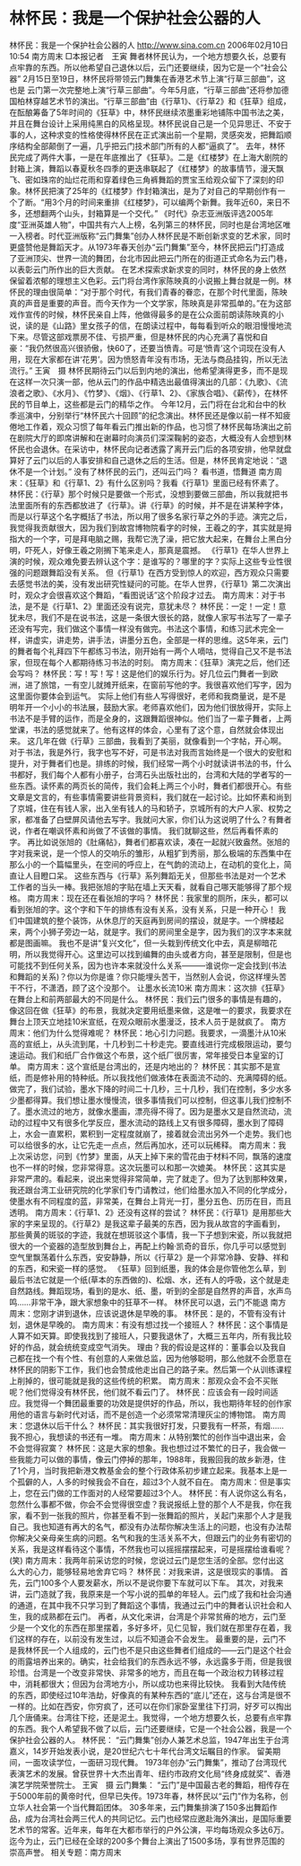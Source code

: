 # 林怀民：我是一个保护社会公器的人

林怀民：我是一个保护社会公器的人
http://www.sina.com.cn 2006年02月10日10:54 南方周末
□本报记者　王寅
舞者林怀民认为，一个地方想要久长，总要有点牢靠的东西。所以他希望自己退休以后，云门还要继续，因为它是一个“社会公器”
2月15日至19日，林怀民将带领云门舞集在香港艺术节上演“行草三部曲”，这也是
云门第一次完整地上演“行草三部曲”。今年5月底，“行草三部曲”还将参加德国柏林穿越艺术节的演出。“行草三部曲”由《行草1》、《行草2》和《狂草》组成，在酝酿筹备了5年时间的《狂草》中，林怀民继续浓墨重彩地铺陈中国书法之美，并且在舞台设计上采用纯黑白的风格呈现。林怀民说自己是一个见异思迁、不安于事的人，这种求变的性格使得林怀民在正式演出前一个星期，灵感突发，把舞蹈顺序结构全部颠倒了一遍，几乎把云门技术部门所有的人都“逼疯了”。
去年，林怀民完成了两件大事，一是在年底推出了《狂草》。二是《红楼梦》在上海大剧院的封箱上演，舞蹈以春夏秋冬四季的更迭串联起了《红楼梦》的故事情节，漫天飘飞、密如珠帘的灿烂花雨和穿着绿色三角裤舞蹈的贾宝玉给观众留下了深刻的印象。林怀民把演了25年的《红楼梦》作封箱演出，是为了对自己的早期创作有一个了断。“用3个月的时间来重排《红楼梦》，可以编两个新舞。我年近60，来日不多，还想翻两个山头，封箱算是一个交代。”
《时代》杂志亚洲版评选2005年度“亚洲英雄人物”，中国共有六人上榜，名列第三的林怀民，同时也是台湾地区唯一入榜者。时代亚洲版称“云门舞集”创办人林怀民是不断创新求变的艺术家，同时更盛赞他是舞蹈天才。从1973年春天创办“云门舞集”至今，林怀民把云门打造成了亚洲顶尖、世界一流的舞团，台北市因此把云门所在的街道正式命名为云门巷，以表彰云门所作出的巨大贡献。
在艺术探索求新求变的同时，林怀民的身上依然保留着浓郁的理想主义色彩。云门将台湾作家陈映真的小说搬上舞台就是一例。林怀民的理由很简单：“对于那个时代，有我们青春的眷恋，在那个时代里面，陈映真的声音是重要的声音。而今天作为一个文学家，陈映真是非常孤单的。”在为这部戏作宣传的时候，林怀民亲自上阵，他做得最多的是在公众面前朗读陈映真的小说，读的是《山路》里女孩子的信，在朗读过程中，每每看到听众的眼泪慢慢地流下来。尽管这部戏票房不佳、亏损严重，但是林怀民的内心充满了喜悦和自豪：“我仍然很高兴很骄傲，快60了，还要当愤青。可是‘愤青’这个词现在没有人用，现在大家都在讲‘花男’。因为愤怒青年没有市场，无法与商品挂钩，所以无法流行。”
王寅　摄
林怀民期待云门以后到内地的演出，他希望演得更多，而不是现在这样一次只演一部，他从云门的作品中精选出最值得演出的几部：《九歌》、《流浪者之歌》、《水月》、《竹梦》、《烟》、《行草1、2》、《家族合唱》、《薪传》，在林怀民的节目单上，这些都是云门的精华之作。
今年12月，云门将在台北和台中的秋季巡演中，分别举行“林怀民六十回顾”的纪念演出。林怀民还是像以前一样不知疲倦地工作着，观众习惯了每年看云门推出新的作品，也习惯了林怀民每场演出之前在剧院大厅的即席讲解和在谢幕时向演员们深深鞠躬的姿态，大概没有人会想到林怀民也会退休。在采访中，林怀民向记者透露了离开云门后的各项安排，他早就盘算好了云门以后的人事安排和自己退休之后的生活。但是，林怀民肯定地说：“退休不是一个计划。”
没有了林怀民的云门，还叫云门吗？
看书道，悟舞道
南方周末：《狂草》和《行草1、2》有什么区别吗？我看《行草1》里面已经有怀素了。
林怀民：《行草》那个时候只是要做一个形式，没想到要做三部曲，所以我就把书法里面所有的东西都放进了《行草》。讲《行草》的时候，并不是在讲某种字体，而是以行草这个名字概括了书法，所以用了很多名家行草之外的手迹。演完之后，我觉得我贡献很大，因为我们到故宫博物院看字的时候，王羲之的字，其实就是拇指大的一个字，可是拜电脑之赐，我帮它洗了澡，把它放大起来，在舞台上黑白分明，吓死人，好像王羲之刚搁下笔来走人，那真是震撼。
《行草1》在华人世界上演的时候，观众难免要去辨认这个字：是谁写的？哪里的字？实际上这些专业性很强的问题跟舞蹈没有关系。
但《行草1》在西方受到惊人的欢迎，西方观众只需要去感觉书法的美，没有发出研究性疑问的可能。在华人世界，《行草1》第二次演出时，观众才会很喜欢这个舞蹈，“看图说话”这个阶段才过去。
南方周末：对于书法，是不是《行草1、2》里面还没有说完，意犹未尽？
林怀民：一定！一定！意犹未尽，我们不是在说书法，这是一条很大很长的路，就像人家写书法写了一辈子还没有写完，我们做这个事情一样没有做完。书法这个事情，和练习武术完全一样，讲虚实，讲走势，讲手法，讲墨分五色，全部是一样的思维。这5年来，云门的舞者每个礼拜四下午都练习书法，刚开始有一两个人嘀咕，觉得自己又不是书法家，但现在每个人都期待练习书法的时刻。
南方周末：《狂草》演完之后，他们还会写吗？
林怀民：写！写！写！这是他们的娱乐行为。好几位云门舞者一到欧洲，进了旅馆，一有空儿就摊开纸来，在窗前写他的字。我很喜欢他们写字，因为这里面你要体会到运气。
实际上他们有些人写得很好，老师和我商量说，是不是明年开一个小小的书法展，鼓励大家。老师喜欢他们，因为他们很放得开，实际上书法不是手臂的运作，而是全身的，这跟舞蹈很神似。他们当了一辈子舞者，上两堂课，书法的感觉就来了。他有这样的体会，心里有了这个意，自然就会体现出来。
这几年在做《行草》三部曲，我看到了美丽，就像看到一个字帖，开心啊。对于书法，我是外行，我字也写不好，可是书法对我而言始终是一个很大的安慰和提升，对于舞者们也是。排练的时候，我们经常一两个小时就读讲书法的书，什么书都好，我们每个人都有小册子，台湾石头出版社出的，台湾和大陆的学者写的一些东西。读怀素的两页长的简传，我们会耗上两三个小时，舞者们都很开心。有些文章是文言的，有些事情需要讲些背景资料，我们就在一起讨论。比如怀素和尚到了京城，住在有钱人家，出入坐有钱人的马和轿子，京城所有的大户人家、权势之家，都准备了白壁屏风请他去写字。我就问大家，你们认为这说明了什么？有舞者说，作者在嘲讽怀素和尚做了不该做的事情。
我们就聊这些，然后再看怀素的字。
再比如说张旭的《肚痛帖》，舞者们都喜欢读，凑在一起就兴致盎然。张旭的字对我来说，是一个惊人的交响乐的雏形，从粗犷到秀丽，那么极端的东西集中在那么小的一个篇幅里头，在空间的呼应上，在气韵的流动上，在动机的变化上，简直让人目瞪口呆。
这些东西与《行草》系列舞蹈无关，但那些书法是对一个艺术工作者的当头一棒。我把张旭的字贴在墙上天天看，就看自己哪天能够得了那个规格。
南方周末：现在还在看张旭的字吗？
林怀民：我家里的厕所，床头，都可以看到张旭的字。这个字和下午的排练有没有关系，没有关系，只是一种开心！
我们中国建筑的整个装饰，从休息厅的天庭再到房间的摆设，就是字。一个牌楼起来，两个小狮子旁边一站，就是字。我们的房间里全是字，因为我们的汉字本来就都是图画嘛。
我也不是讲“复兴文化”，但一头栽到传统文化中去，真是柳暗花明，所以我觉得开心。这里边可以找到编舞的由头或者方向，甚至是限制，但是也可能找不到任何关系，因为也许本来就没什么关系———谁说你一定会找到(书法和舞蹈的关系)？你以为你是谁？你只能埋头苦干，当然别人会说，你这样埋头苦干不行，不潇洒，顾了这个没那个。
让墨水长流10米
南方周末：这次排《狂草》在舞台上和前两部最大的不同是什么。
林怀民：我们云门很多的事情是有趣的，像这回在做《狂草》的布景，我就决定要用纸墨来做，这是唯一的要求，我要求在舞台上顶天立地挂10米宣纸，在观众眼前水墨漫泛，技术人员于是就疯了。
南方周末：他们为什么觉得难呢？
林怀民：地心引力问题。我要求，一滴墨汁从10米高的宣纸上，从头流到尾，十几秒到二十秒走完。要直线进行完成极限运动，要匀速运动。我们和纸厂合作做这个布景，这个纸厂很厉害，常年接受日本皇室的订单。
南方周末：这个宣纸是台湾出的，还是内地出的？
林怀民：其实那不是宣纸，而是修补用的特种纸。所以我找他们做液体在表面流不动的、充满障碍的纸。做完了，我们试验，墨水下降的时间二十几秒，三十几秒，我们在控制，多少水多少墨都得算。我们想让墨水慢慢流，很多事情我们可以控制，但这事儿我们控制不了。墨水流过的地方，就像水墨画，漂亮得不得了。因为是墨水又是自然流动，流动的过程中又有很多化学反应，墨水流动的路线上又有很多障碍，墨水到了障碍上，水会一直累积，累积到一定程度就崩了，接着就会流出另外一个走势。我们也可以给很多的水，让它先走一点点，然后再加水，还可以玩稀释。
南方周末：我上次采访您，问到《竹梦》里面，从天上掉下来的雪花由于材料不同，飘落的速度也不一样的时候，您非常得意。这次玩墨可以和那一次媲美。
林怀民：这其实是非常严肃的。看起来，说出来觉得非常简单，完了就走了。但为了达到那种效果，我还跟台湾工业研究院的化学家们专门请教过，他们给墨水加入不同的化学成分，使墨水有不同程度的蓝，非常美，在舞台上背光一打，墨分五色、历历在目，而且透明。
南方周末：《行草1、2》还没有这样的尝试？
林怀民：《行草1》是用那些大家的字来呈现的。《行草2》是我这辈子最美的东西，因为我从故宫的字画看到，那些黄黄的斑驳的字迹，我就在想斑驳这个事情，我一下子想到宋瓷，所以我就把很大的一个瓷器的造型放到舞台上，再配上约翰·凯奇的音乐，你几乎可以感觉到空气里飘荡着什么东西，安安静静，所以《行草2》是一个非常冷静、安静、祥和的东西，和宋瓷一样的感觉。
《狂草》回到纸墨，我的体会是你管他怎么草，到最后书法它就是一个纸(草本的东西做的)、松烟、水，还有人的呼吸，这个就是走自然路线。舞蹈现场，看到的是水、纸、墨，听到的全部是自然界的声音，水声鸟鸣……非常干净，跟大家想象中的狂草不一样。
林怀民可以退，云门不能退
南方周末：您刚才讲到退休，应该说退休是早晚的事。
林怀民：是的，不管有没有计划，退休是早晚的。
南方周末：有没有想过找一个接班人？
林怀民：这个事情是人算不如天算。即使我找到了接班人，只要我退休了，大概三五年内，所有我比较好的作品，就会统统变成空气消失。
理由？我的假设是这样的：董事会以及我自己都在找一个有个性、有创意的人来做总监，因为他够聪明，那么他就不会愿意在林怀民的阴影下工作，我们也会赞成他走出自己的路子来。然后第一个从训练课程上削掉的，很可能就是我的这些传统的积累。
南方周末：那观众会不会不买账呢？他们觉得没有林怀民，他们就不看云门了。
林怀民：应该会有一段时间适应。我觉得一个舞团最重要的功效是提供好的作品，所以，我也期待年轻的创作家用他的语言与新时代对话，而不是创造一个必须常常清理灰尘的博物馆。
南方周末：您退休以后干什么？
林怀民：其实我很好打发，只要我有一杯茶，有烟……我不担心，我想读的书还有一堆。
南方周末：从特别繁忙的创作当中退出来，会不会觉得寂寞？
林怀民：这是大家的想象。我也想过过不繁忙的日子，我会做一些我能力可以做的事情，像云门停掉的那年，1988年，我搬回我的故乡新港，住了1个月，当时我把新港文教基金会的整个行政体系初步建立起来。我基本上是一个孤僻的人，人多的时候我会不自在，超过3个人就不自在。
南方周末：但是事实上，您在云门做的工作面对的人经常要超过3个人。
林怀民：有人说你这么有名，忽然什么事都不做，你会不会觉得很空虚？我说报纸上登的那个人不是我，你在我家，看不到一张我的照片，你甚至看不到一张舞蹈的照片，关起门来那个人才是我自己。我也知道有再大的名气，都没有办法帮你解决生活上的问题，也没有办法帮你解决父亲母亲生病的问题。名气和我的生活关系不大，但跟云门的业务有密切的关系，我是这样看待这个事情，不然我也可以摇摇摆摆起来，可是摇摆给谁看呢？(笑)
南方周末：我两年前采访您的时候，您说过云门是您生活的全部。您付出这么大的心力，能够轻易地舍弃它吗？
林怀民：对我来讲，这是很现实的事情。
首先，云门100多个人要发薪水，所以不是说你要下车就可以下车。
其次，对我来讲，云门造就了我，我原来是一个写小说的孤单的年轻人。云门成了我和社会沟通的通道，在其中我不只学习到了舞蹈这个事情，我通过云门中的舞者认识社会和人生，我的成熟都在云门。
再者，从文化来讲，台湾是个非常贫瘠的地方，云门至少是一个文化的东西在那里摆着，多好多坏，见仁见智，我们就在那里存在着，我们这样的存在，以前没有发生过，以后不知道会不会发生。
最重要的是，云门不是我林怀民一个人组成的，云门也不是只由这些舞者们组成的——云门是这个社会的雨露培养出来的。确实，社会给我们的东西永远不够，永远露多于雨，但是我很珍惜。台湾是一个改变非常快、非常多的地方，而且在每一个政治权力转移过程中，消耗都很大；但因为台湾地方小，所以成功也来得比较快。
我看到大陆传统的东西，即使经过10年浩劫，好像真的有某种东西的“底儿”还在，这与台湾是很不一样的。比如在西安，你穷疯了，还可以在你们家卧室里往下打洞，好歹可以掏出几个唐俑来。台湾往下挖，还是泥土。我觉得，一个地方想要久长，总要有点牢靠的东西。我个人希望我不做了以后，云门还要继续，它是一个社会公器，我是一个保护社会公器的人。
林怀民：
“云门舞集”创办人兼艺术总监，1947年出生于台湾嘉义，14岁开始发表小说，是20世纪六七十年代台湾文坛瞩目的作家。
留美期间，一面攻读学位，一面研习现代舞。
1973年创办“云门舞集”，推动了台湾现代表演艺术的发展。曾获世界十大杰出青年、纽约市政府文化局“终身成就奖”、香港演艺学院荣誉院士。
王寅　摄
云门舞集：
“云门”是中国最古老的舞蹈，相传存在于5000年前的黄帝时代，但早已失传。1973年春，林怀民以“云门”作为名称，创立华人社会第一个当代舞蹈团体。
30多年来，云门舞集排演了150多出舞蹈作品，成为台湾社会两三代人的共同记忆。云门也经常应邀赴海外演出，是国际重要艺术节的常客。近年来，每年在大都市举行的户外公演，平均每场观众多达6万。
迄今为止，云门已经在全球的200多个舞台上演出了1500多场，享有世界范围的崇高声誉。
相关专题：南方周末 

